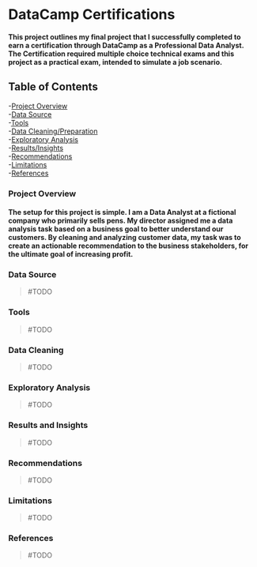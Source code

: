 # DataCamp Certifications
#### This project outlines my final project that I successfully completed to earn a certification through DataCamp as a Professional Data Analyst. The Certification required multiple choice technical exams and this project as a practical exam, intended to simulate a job scenario.

## Table of Contents
-[Project Overview](#project-overview)  
-[Data Source](#data-source)  
-[Tools](#tools)  
-[Data Cleaning/Preparation](#data-cleaning)  
-[Exploratory Analysis](#exploratory-analysis)  
-[Results/Insights](#results-and-insights)  
-[Recommendations](#recommendations)  
-[Limitations](#limitations)  
-[References](#references)  
### Project Overview
#### The setup for this project is simple. I am a Data Analyst at a fictional company who primarily sells pens. My director assigned me a data analysis task based on a business goal to better understand our customers. By cleaning and analyzing customer data, my task was to create an actionable recommendation to the business stakeholders, for the ultimate goal of increasing profit.
### Data Source
> #TODO
### Tools
> #TODO
### Data Cleaning
> #TODO
### Exploratory Analysis
> #TODO
### Results and Insights
> #TODO
### Recommendations
> #TODO
### Limitations
> #TODO
### References
> #TODO
